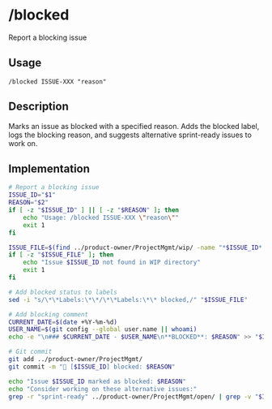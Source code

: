 # /blocked

Report a blocking issue

## Usage
```
/blocked ISSUE-XXX "reason"
```

## Description
Marks an issue as blocked with a specified reason. Adds the blocked label, logs the blocking reason, and suggests alternative sprint-ready issues to work on.

## Implementation
```bash
# Report a blocking issue
ISSUE_ID="$1"
REASON="$2"
if [ -z "$ISSUE_ID" ] || [ -z "$REASON" ]; then
    echo "Usage: /blocked ISSUE-XXX \"reason\""
    exit 1
fi

ISSUE_FILE=$(find ../product-owner/ProjectMgmt/wip/ -name "*$ISSUE_ID*.md" 2>/dev/null)
if [ -z "$ISSUE_FILE" ]; then
    echo "Issue $ISSUE_ID not found in WIP directory"
    exit 1
fi

# Add blocked status to labels
sed -i "s/\*\*Labels:\*\*/\*\*Labels:\*\* blocked,/" "$ISSUE_FILE"

# Add blocking comment
CURRENT_DATE=$(date +%Y-%m-%d)
USER_NAME=$(git config --global user.name || whoami)
echo -e "\n### $CURRENT_DATE - $USER_NAME\n**BLOCKED**: $REASON" >> "$ISSUE_FILE"

# Git commit
git add ../product-owner/ProjectMgmt/
git commit -m "🚫 [$ISSUE_ID] blocked: $REASON"

echo "Issue $ISSUE_ID marked as blocked: $REASON"
echo "Consider working on these alternative issues:"
grep -r "sprint-ready" ../product-owner/ProjectMgmt/open/ | grep -v "$ISSUE_ID" | head -3
```